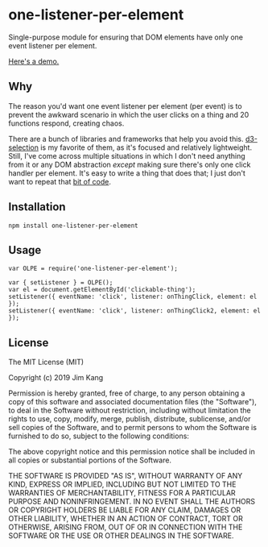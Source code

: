 one-listener-per-element
==================

Single-purpose module for ensuring that DOM elements have only one event listener per element.

[Here's a demo.](https://jimkang.com/one-listener-per-element)

Why
---

The reason you'd want one event listener per element (per event) is to prevent the awkward scenario in which the user clicks on a thing and 20 functions respond, creating chaos.

There are a bunch of libraries and frameworks that help you avoid this. [d3-selection](http://github.com/d3/d3-selection) is my favorite of them, as it's focused and relatively lightweight. Still, I've come across multiple situations in which I don't need anything from it or any DOM abstraction *except* making sure there's only one click handler per element. It's easy to write a thing that does that; I just don't want to repeat that [bit of code](index.js).

Installation
------------

    npm install one-listener-per-element

Usage
-----

    var OLPE = require('one-listener-per-element');

    var { setListener } = OLPE();
    var el = document.getElementById('clickable-thing');
    setListener({ eventName: 'click', listener: onThingClick, element: el });
    setListener({ eventName: 'click', listener: onThingClick2, element: el });

License
-------

The MIT License (MIT)

Copyright (c) 2019 Jim Kang

Permission is hereby granted, free of charge, to any person obtaining a copy
of this software and associated documentation files (the "Software"), to deal
in the Software without restriction, including without limitation the rights
to use, copy, modify, merge, publish, distribute, sublicense, and/or sell
copies of the Software, and to permit persons to whom the Software is
furnished to do so, subject to the following conditions:

The above copyright notice and this permission notice shall be included in
all copies or substantial portions of the Software.

THE SOFTWARE IS PROVIDED "AS IS", WITHOUT WARRANTY OF ANY KIND, EXPRESS OR
IMPLIED, INCLUDING BUT NOT LIMITED TO THE WARRANTIES OF MERCHANTABILITY,
FITNESS FOR A PARTICULAR PURPOSE AND NONINFRINGEMENT. IN NO EVENT SHALL THE
AUTHORS OR COPYRIGHT HOLDERS BE LIABLE FOR ANY CLAIM, DAMAGES OR OTHER
LIABILITY, WHETHER IN AN ACTION OF CONTRACT, TORT OR OTHERWISE, ARISING FROM,
OUT OF OR IN CONNECTION WITH THE SOFTWARE OR THE USE OR OTHER DEALINGS IN
THE SOFTWARE.
